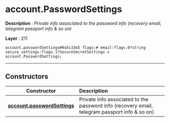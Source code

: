 # account.PasswordSettings

**Description** : *Private info associated to the password info \(recovery email, telegram passport info &amp; so on\)*

**Layer** : 211

```tl
account.passwordSettings#9a5c33e5 flags:# email:flags.0?string secure_settings:flags.1?SecureSecretSettings = account.PasswordSettings;
```

---

## Constructors

| Constructor | Description |
| :---: | :--- |
| [**account.passwordSettings**](constructor/account.passwordSettings) | Private info associated to the password info (recovery email, telegram passport info & so on) |